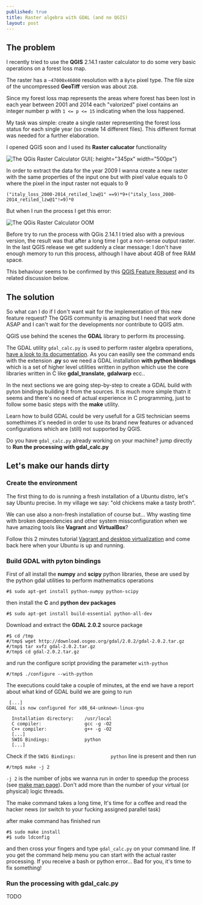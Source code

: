 ```yaml
---
published: true
title: Raster algebra with GDAL (and no QGIS)
layout: post
---
```

## The problem

I recently tried to use the **QGIS** 2.14.1 raster calculator to do some very basic operations on a forest loss map. 

The raster has a `~47000x46000` resolution with a `Byte` pixel type. The file size of the uncompressed **GeoTiff** version was about `2GB`.

Since my forest loss map represents the areas where forest has been lost in each year between 2001 and 2014 each "valorized" pixel contains an integer number p with `1 <= p <= 15` indicating when the loss happened.

My task was simple: create a single raster representing the forest loss status for each single year (so create 14 different files). This different format was needed for a further elaboration.

I opened QGIS soon and I used its **Raster calucator** functionality

![The QGis Raster Calculator GUI](https://rawgit.com/f-ds/f-ds.github.io/master/public/img/raster-calculator.jpg){: height="345px" width="500px"}

In order to extract the data for the year 2009 I wanna create a new raster with the same properties of the input one but with pixel value equals to 0 where the pixel in the input raster not equals to 9

`("italy_loss_2000-2014_retiled_lzw@1" ==9)*9+("italy_loss_2000-2014_retiled_lzw@1"!=9)*0`

But when I run the process I get this error:

![The QGis Raster Calculator OOM](https://rawgit.com/f-ds/f-ds.github.io/master/public/img/raster-calculator-error.jpg)

Before try to run the process with QGis 2.14.1 I tried also with a previous version, the result was that after a long time I got a non-sense output raster.
In the last QGIS release we get suddenly a clear message: I don't have enough memory to run this process, although I have about 4GB of free RAM space.

This behaviour seems to be confirmed by this [QGIS Feature Request](https://hub.qgis.org/issues/13336) and its related discussion below.

## The solution

So what can I do if I don't want wait for the implementation of this new feature request? The QGIS community is amazing but I need that work done ASAP and I can't wait for the developments nor contribute to QGIS atm.

QGIS use behind the scenes the **GDAL** library to perform its processing.

The GDAL utility `gdal_calc.py` is used to perform raster algebra operations, [have a look to its documentation](http://www.gdal.org/gdal_calc.html). As you can easilly see the command ends with the extension  **.py** so we need a GDAL installation **with python bindings** which is a set of higher level utilities written in python which use the core libraries written in C like **gdal_translate**, **gdalwarp** ecc..

In the next sections we are going step-by-step to create a GDAL build with pyton bindings building it from the sources. It is much more simple thatn it seems and there's no need of actual experience in C programming, just to follow some basic steps with the **make** utility.

Learn how to build GDAL could be very usefull for a GIS technician seems somethimes it's needed in order to use its brand new features or advanced configurations which are (still) not supported by QGIS.

Do you have `gdal_calc.py` already working on your machine? jump directly to **Run the processing with gdal_calc.py**

## Let's make our hands dirty

### Create the environment
The first thing to do is running a fresh installation of a Ubuntu distro, let's say Ubuntu precise. In my village we say: "old chickens make a tasty broth". 

We can use also a non-fresh installation of course but... Why wasting time with broken dependencies and other system missconfiguration when we have amazing tools like **Vagrant** and **VirtualBox**?

Follow this 2 minutes tutorial [Vagrant and desktop virtualization](http://f-ds.github.io/devops/2016/04/14/real-vagrant-in-2-minutes-run-ubuntu-or-centos.html) and come back here when your Ubuntu is up and running.

### Build GDAL with pyton bindings

First of all install the **numpy** and **scipy** python libraries, these are used by the python gdal utilities to perform mathematics operations

```
#$ sudo apt-get install python-numpy python-scipy 
```

then install the **C** and **python dev packages**

```
#$ sudo apt-get install build-essential python-all-dev
```

Download and extract the **GDAL 2.0.2** source package

```
#$ cd /tmp
#/tmp$ wget http://download.osgeo.org/gdal/2.0.2/gdal-2.0.2.tar.gz
#/tmp$ tar xvfz gdal-2.0.2.tar.gz
#/tmp$ cd gdal-2.0.2.tar.gz
```

and run the configure script providing the parameter `with-python`

```
#/tmp$ ./configure --with-python
```

The executions could take a couple of minutes, at the end we have a report about what kind of GDAL build we are going to run

```
 [...]
GDAL is now configured for x86_64-unknown-linux-gnu

  Installation directory:    /usr/local
  C compiler:                gcc -g -O2
  C++ compiler:              g++ -g -O2
  [...]
  SWIG Bindings:             python
  [...]
```

Check if the `SWIG Bindings:             python` line is present and then run 

```
#/tmp$ make -j 2
```

`-j 2` is the number of jobs we wanna run in order to speedup the process (see [make man page](http://linux.die.net/man/1/make)). Don't add more than the number of your virtual (or physical) logic threads.

The make command takes a long time, It's time for a coffee and read the hacker news (or switch to your fucking assigned parallel task)

after make command has finished run

```
#$ sudo make install
#$ sudo ldconfig
```

and then cross your fingers and type `gdal_calc.py` on your command line. If you get the command help menu you can start with the actual raster processing. If you receive a bash or python error... Bad for you, it's time to fix something!

### Run the processing with gdal_calc.py

TODO
